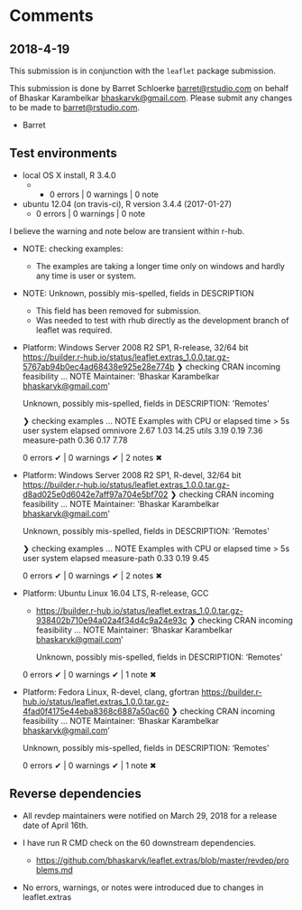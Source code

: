 # Comments

## 2018-4-19
This submission is in conjunction with the `leaflet` package submission.

This submission is done by Barret Schloerke <barret@rstudio.com> on behalf of Bhaskar Karambelkar <bhaskarvk@gmail.com>. Please submit any changes to be made to <barret@rstudio.com>.

- Barret


## Test environments
* local OS X install, R 3.4.0
  * * 0 errors | 0 warnings | 0 note
* ubuntu 12.04 (on travis-ci), R version 3.4.4 (2017-01-27)
  * 0 errors | 0 warnings | 0 note

I believe the warning and note below are transient within r-hub.
  * NOTE: checking examples:
    * The examples are taking a longer time only on windows and hardly any time is user or system.
  * NOTE: Unknown, possibly mis-spelled, fields in DESCRIPTION
    * This field has been removed for submission.
    * Was needed to test with rhub directly as the development branch of leaflet was required.


* Platform:   Windows Server 2008 R2 SP1, R-release, 32/64 bit
  https://builder.r-hub.io/status/leaflet.extras_1.0.0.tar.gz-5767ab94b0ec4ad68438e925e28e774b
  ❯ checking CRAN incoming feasibility ... NOTE
    Maintainer: 'Bhaskar Karambelkar <bhaskarvk@gmail.com>'

    Unknown, possibly mis-spelled, fields in DESCRIPTION:
      'Remotes'

  ❯ checking examples ... NOTE
    Examples with CPU or elapsed time > 5s
                 user system elapsed
    omnivore     2.67   1.03   14.25
    utils        3.19   0.19    7.36
    measure-path 0.36   0.17    7.78

  0 errors ✔ | 0 warnings ✔ | 2 notes ✖

* Platform:   Windows Server 2008 R2 SP1, R-devel, 32/64 bit
  https://builder.r-hub.io/status/leaflet.extras_1.0.0.tar.gz-d8ad025e0d6042e7aff97a704e5bf702
  ❯ checking CRAN incoming feasibility ... NOTE
    Maintainer: 'Bhaskar Karambelkar <bhaskarvk@gmail.com>'

    Unknown, possibly mis-spelled, fields in DESCRIPTION:
      'Remotes'

  ❯ checking examples ... NOTE
    Examples with CPU or elapsed time > 5s
                 user system elapsed
    measure-path 0.33   0.19    9.45

  0 errors ✔ | 0 warnings ✔ | 2 notes ✖

* Platform:   Ubuntu Linux 16.04 LTS, R-release, GCC
  * https://builder.r-hub.io/status/leaflet.extras_1.0.0.tar.gz-938402b710e94a02a4f34d4c9a24e93c
  ❯ checking CRAN incoming feasibility ... NOTE
    Maintainer: ‘Bhaskar Karambelkar <bhaskarvk@gmail.com>’

    Unknown, possibly mis-spelled, fields in DESCRIPTION:
      ‘Remotes’

  0 errors ✔ | 0 warnings ✔ | 1 note ✖

* Platform:   Fedora Linux, R-devel, clang, gfortran
  https://builder.r-hub.io/status/leaflet.extras_1.0.0.tar.gz-4fad0f4175e44eba8368c6887a50ac60
  ❯ checking CRAN incoming feasibility ... NOTE
    Maintainer: ‘Bhaskar Karambelkar <bhaskarvk@gmail.com>’

    Unknown, possibly mis-spelled, fields in DESCRIPTION:
      ‘Remotes’

  0 errors ✔ | 0 warnings ✔ | 1 note ✖



## Reverse dependencies

* All revdep maintainers were notified on March 29, 2018 for a release date of April 16th.

* I have run R CMD check on the 60 downstream dependencies.
  * https://github.com/bhaskarvk/leaflet.extras/blob/master/revdep/problems.md

* No errors, warnings, or notes were introduced due to changes in leaflet.extras
